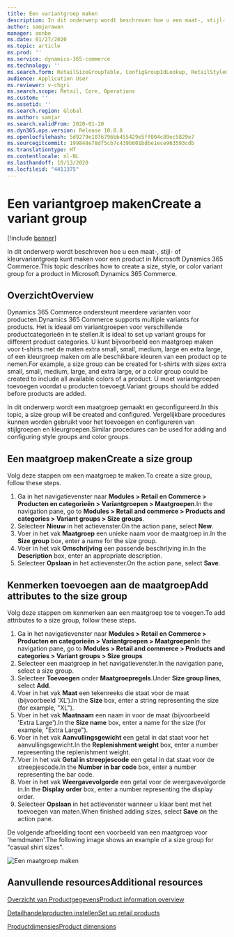 ```yaml
---
title: Een variantgroep maken
description: In dit onderwerp wordt beschreven hoe u een maat-, stijl- of kleurvariantgroep kunt maken voor een product in Microsoft Dynamics 365 Commerce.
author: samjarawan
manager: annbe
ms.date: 01/27/2020
ms.topic: article
ms.prod: ''
ms.service: dynamics-365-commerce
ms.technology: ''
ms.search.form: RetailSizeGroupTable, ConfigGroupIdLookup, RetailStyleGroupTable
audience: Application User
ms.reviewer: v-chgri
ms.search.scope: Retail, Core, Operations
ms.custom: ''
ms.assetid: ''
ms.search.region: Global
ms.author: samjar
ms.search.validFrom: 2020-01-20
ms.dyn365.ops.version: Release 10.0.8
ms.openlocfilehash: 5d9279e1076796bb455429e5ff004c89ec5829e7
ms.sourcegitcommit: 199848e78df5cb7c439b001bdbe1ece963593cdb
ms.translationtype: HT
ms.contentlocale: nl-NL
ms.lasthandoff: 10/13/2020
ms.locfileid: "4411375"
---
```

# <a name="create-a-variant-group"></a><span data-ttu-id="d1db0-103">Een variantgroep maken</span><span class="sxs-lookup"><span data-stu-id="d1db0-103">Create a variant group</span></span>


[!include [banner](includes/banner.md)]

<span data-ttu-id="d1db0-104">In dit onderwerp wordt beschreven hoe u een maat-, stijl- of kleurvariantgroep kunt maken voor een product in Microsoft Dynamics 365 Commerce.</span><span class="sxs-lookup"><span data-stu-id="d1db0-104">This topic describes how to create a size, style, or color variant group for a product in Microsoft Dynamics 365 Commerce.</span></span>

## <a name="overview"></a><span data-ttu-id="d1db0-105">Overzicht</span><span class="sxs-lookup"><span data-stu-id="d1db0-105">Overview</span></span>

<span data-ttu-id="d1db0-106">Dynamics 365 Commerce ondersteunt meerdere varianten voor producten.</span><span class="sxs-lookup"><span data-stu-id="d1db0-106">Dynamics 365 Commerce supports multiple variants for products.</span></span> <span data-ttu-id="d1db0-107">Het is ideaal om variantgroepen voor verschillende productcategorieën in te stellen.</span><span class="sxs-lookup"><span data-stu-id="d1db0-107">It is ideal to set up variant groups for different product categories.</span></span> <span data-ttu-id="d1db0-108">U kunt bijvoorbeeld een maatgroep maken voor t-shirts met de maten extra small, small, medium, large en extra large, of een kleurgroep maken om alle beschikbare kleuren van een product op te nemen.</span><span class="sxs-lookup"><span data-stu-id="d1db0-108">For example, a size group can be created for t-shirts with sizes extra small, small, medium, large, and extra large, or a color group could be created to include all available colors of a product.</span></span> <span data-ttu-id="d1db0-109">U moet variantgroepen toevoegen voordat u producten toevoegt.</span><span class="sxs-lookup"><span data-stu-id="d1db0-109">Variant groups should be added before products are added.</span></span>

<span data-ttu-id="d1db0-110">In dit onderwerp wordt een maatgroep gemaakt en geconfigureerd.</span><span class="sxs-lookup"><span data-stu-id="d1db0-110">In this topic, a size group will be created and configured.</span></span> <span data-ttu-id="d1db0-111">Vergelijkbare procedures kunnen worden gebruikt voor het toevoegen en configureren van stijlgroepen en kleurgroepen.</span><span class="sxs-lookup"><span data-stu-id="d1db0-111">Similar procedures can be used for adding and configuring style groups and color groups.</span></span>

## <a name="create-a-size-group"></a><span data-ttu-id="d1db0-112">Een maatgroep maken</span><span class="sxs-lookup"><span data-stu-id="d1db0-112">Create a size group</span></span>

<span data-ttu-id="d1db0-113">Volg deze stappen om een maatgroep te maken.</span><span class="sxs-lookup"><span data-stu-id="d1db0-113">To create a size group, follow these steps.</span></span>
 
1. <span data-ttu-id="d1db0-114">Ga in het navigatievenster naar **Modules \> Retail en Commerce \> Producten en categorieën \> Variantgroepen \> Maatgroepen**.</span><span class="sxs-lookup"><span data-stu-id="d1db0-114">In the navigation pane, go to **Modules \> Retail and commerce \> Products and categories \> Variant groups \> Size groups**.</span></span>
1. <span data-ttu-id="d1db0-115">Selecteer **Nieuw** in het actievenster.</span><span class="sxs-lookup"><span data-stu-id="d1db0-115">On the action pane, select **New**.</span></span>
1. <span data-ttu-id="d1db0-116">Voer in het vak **Maatgroep** een unieke naam voor de maatgroep in.</span><span class="sxs-lookup"><span data-stu-id="d1db0-116">In the **Size group** box, enter a name for the size group.</span></span>
1. <span data-ttu-id="d1db0-117">Voer in het vak **Omschrijving** een passende beschrijving in.</span><span class="sxs-lookup"><span data-stu-id="d1db0-117">In the **Description** box, enter an appropriate description.</span></span>
1. <span data-ttu-id="d1db0-118">Selecteer **Opslaan** in het actievenster.</span><span class="sxs-lookup"><span data-stu-id="d1db0-118">On the action pane, select **Save**.</span></span>

## <a name="add-attributes-to-the-size-group"></a><span data-ttu-id="d1db0-119">Kenmerken toevoegen aan de maatgroep</span><span class="sxs-lookup"><span data-stu-id="d1db0-119">Add attributes to the size group</span></span>

<span data-ttu-id="d1db0-120">Volg deze stappen om kenmerken aan een maatgroep toe te voegen.</span><span class="sxs-lookup"><span data-stu-id="d1db0-120">To add attributes to a size group, follow these steps.</span></span>

1. <span data-ttu-id="d1db0-121">Ga in het navigatievenster naar **Modules \> Retail en Commerce \> Producten en categorieën \> Variantgroepen \> Maatgroepen**</span><span class="sxs-lookup"><span data-stu-id="d1db0-121">In the navigation pane, go to **Modules \> Retail and commerce \> Products and categories \> Variant groups \> Size groups**</span></span>
1. <span data-ttu-id="d1db0-122">Selecteer een maatgroep in het navigatievenster.</span><span class="sxs-lookup"><span data-stu-id="d1db0-122">In the navigation pane, select a size group.</span></span>
1. <span data-ttu-id="d1db0-123">Selecteer **Toevoegen** onder **Maatgroepregels**.</span><span class="sxs-lookup"><span data-stu-id="d1db0-123">Under **Size group lines**, select **Add**.</span></span>
1. <span data-ttu-id="d1db0-124">Voer in het vak **Maat** een tekenreeks die staat voor de maat (bijvoorbeeld 'XL').</span><span class="sxs-lookup"><span data-stu-id="d1db0-124">In the **Size** box, enter a string representing the size (for example, "XL").</span></span>
1. <span data-ttu-id="d1db0-125">Voer in het vak **Maatnaam** een naam in voor de maat (bijvoorbeeld 'Extra Large').</span><span class="sxs-lookup"><span data-stu-id="d1db0-125">In the **Size name** box, enter a name for the size (for example, "Extra Large").</span></span>
1. <span data-ttu-id="d1db0-126">Voer in het vak **Aanvullingsgewicht** een getal in dat staat voor het aanvullingsgewicht.</span><span class="sxs-lookup"><span data-stu-id="d1db0-126">In the **Replenishment weight** box, enter a number representing the replenishment weight.</span></span>
1. <span data-ttu-id="d1db0-127">Voer in het vak **Getal in streepjescode** een getal in dat staat voor de streepjescode.</span><span class="sxs-lookup"><span data-stu-id="d1db0-127">In the **Number in bar code** box, enter a number representing the bar code.</span></span>
1. <span data-ttu-id="d1db0-128">Voer in het vak **Weergavevolgorde** een getal voor de weergavevolgorde in.</span><span class="sxs-lookup"><span data-stu-id="d1db0-128">In the **Display order** box, enter a number representing the display order.</span></span>
1. <span data-ttu-id="d1db0-129">Selecteer **Opslaan** in het actievenster wanneer u klaar bent met het toevoegen van maten.</span><span class="sxs-lookup"><span data-stu-id="d1db0-129">When finished adding sizes, select **Save** on the action pane.</span></span>

<span data-ttu-id="d1db0-130">De volgende afbeelding toont een voorbeeld van een maatgroep voor 'hemdmaten'.</span><span class="sxs-lookup"><span data-stu-id="d1db0-130">The following image shows an example of a size group for "casual shirt sizes".</span></span>

![Een maatgroep maken](media/create-variant-group.png)

## <a name="additional-resources"></a><span data-ttu-id="d1db0-132">Aanvullende resources</span><span class="sxs-lookup"><span data-stu-id="d1db0-132">Additional resources</span></span>

[<span data-ttu-id="d1db0-133">Overzicht van Productgegevens</span><span class="sxs-lookup"><span data-stu-id="d1db0-133">Product information overview</span></span>](../supply-chain/pim/product-information.md?toc=/dynamics365/commerce/toc.json)

[<span data-ttu-id="d1db0-134">Detailhandelproducten instellen</span><span class="sxs-lookup"><span data-stu-id="d1db0-134">Set up retail products</span></span>](set-up-retail-products.md)

[<span data-ttu-id="d1db0-135">Productdimensies</span><span class="sxs-lookup"><span data-stu-id="d1db0-135">Product dimensions</span></span>](../supply-chain/pim/product-dimensions.md?toc=/dynamics365/commerce/toc.json)
